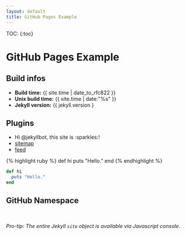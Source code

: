 ```yaml
---
layout: default
title: GitHub Pages Example
---
```


TOC:
{:toc}

# GitHub Pages Example

## Build infos

<ul>
  <li><strong>Build time:</strong> {{ site.time | date_to_rfc822 }}</li>
  <li><strong>Unix build time:</strong> {{ site.time | date:"%s" }}</li>
  <li><strong>Jekyll version:</strong> {{ jekyll.version }</li>
</ul>

<h2 id="plugins">Plugins</h2>

<ul>
  <li>Hi @jekyllbot, this site is :sparkles:!</li>
  <li><a href="sitemap.xml">sitemap</a></li>
  <li><a href="feed.xml">feed</a></li>
</ul>

{% highlight ruby %}
def hi
  puts "Hello."
end
{% endhighlight %}

```ruby
def hi
  puts "Hello."
end
```

<h2 id="github-namespace">GitHub Namespace</h2>

<div id="output">&nbsp;</div>

<p><em>Pro-tip: The entire Jekyll <code>site</code> object is available via Javascript console.</em></p>

<script type="text/javascript" src="assets/renderjson.js"></script>
<script>var site = {"github": {{ site.github | jsonify }}};</script>
<script src="assets/behaviour.js"></script>
